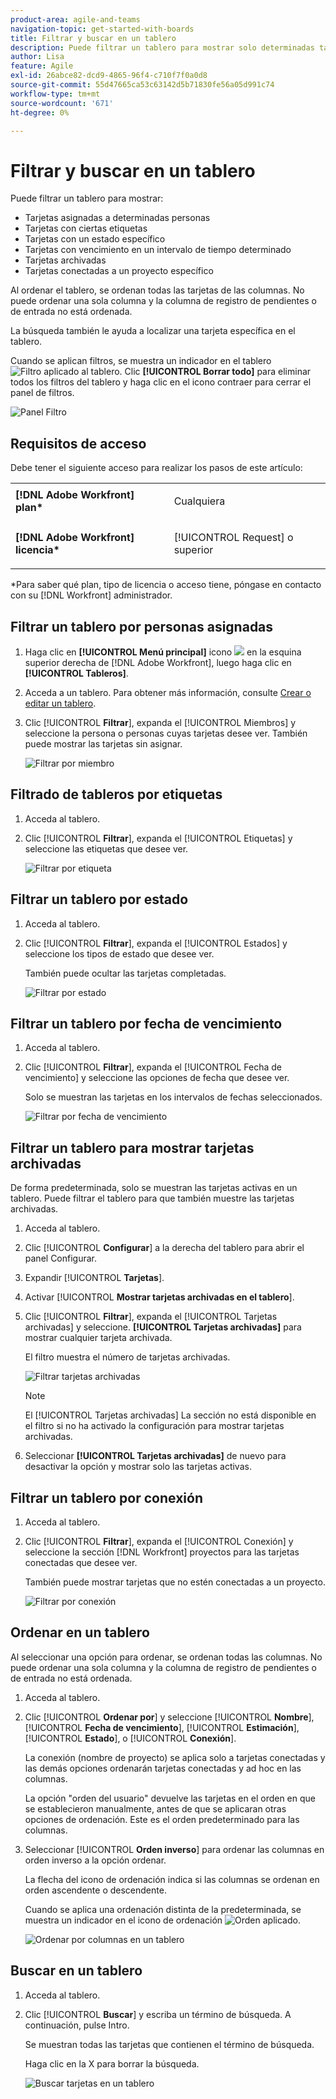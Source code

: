 ```yaml
---
product-area: agile-and-teams
navigation-topic: get-started-with-boards
title: Filtrar y buscar en un tablero
description: Puede filtrar un tablero para mostrar solo determinadas tarjetas.
author: Lisa
feature: Agile
exl-id: 26abce82-dcd9-4865-96f4-c710f7f0a0d8
source-git-commit: 55d47665ca53c63142d5b71830fe56a05d991c74
workflow-type: tm+mt
source-wordcount: '671'
ht-degree: 0%

---
```


# Filtrar y buscar en un tablero

Puede filtrar un tablero para mostrar:

* Tarjetas asignadas a determinadas personas
* Tarjetas con ciertas etiquetas
* Tarjetas con un estado específico
* Tarjetas con vencimiento en un intervalo de tiempo determinado
* Tarjetas archivadas
* Tarjetas conectadas a un proyecto específico

Al ordenar el tablero, se ordenan todas las tarjetas de las columnas. No puede ordenar una sola columna y la columna de registro de pendientes o de entrada no está ordenada.

La búsqueda también le ayuda a localizar una tarjeta específica en el tablero.

Cuando se aplican filtros, se muestra un indicador en el tablero ![Filtro aplicado al tablero](assets/boards-filterapplied-30x30.png). Clic **[!UICONTROL Borrar todo]** para eliminar todos los filtros del tablero y haga clic en el icono contraer para cerrar el panel de filtros.

![Panel Filtro](assets/boards-all-filters-collapsed-0823.png)

## Requisitos de acceso

Debe tener el siguiente acceso para realizar los pasos de este artículo:

<table style="table-layout:auto"> 
 <col> 
 <col> 
 <tbody> 
  <tr> 
   <td role="rowheader"><strong>[!DNL Adobe Workfront] plan*</strong></td> 
   <td> <p>Cualquiera</p> </td> 
  </tr> 
  <tr> 
   <td role="rowheader"><strong>[!DNL Adobe Workfront] licencia*</strong></td> 
   <td> <p>[!UICONTROL Request] o superior</p> </td> 
  </tr> 
 </tbody> 
</table>

&#42;Para saber qué plan, tipo de licencia o acceso tiene, póngase en contacto con su [!DNL Workfront] administrador.

## Filtrar un tablero por personas asignadas

1. Haga clic en **[!UICONTROL Menú principal]** icono ![](assets/main-menu-icon.png) en la esquina superior derecha de [!DNL Adobe Workfront], luego haga clic en **[!UICONTROL Tableros]**.
1. Acceda a un tablero. Para obtener más información, consulte [Crear o editar un tablero](../../agile/get-started-with-boards/create-edit-board.md).
1. Clic [!UICONTROL **Filtrar**], expanda el [!UICONTROL Miembros] y seleccione la persona o personas cuyas tarjetas desee ver. También puede mostrar las tarjetas sin asignar.

   ![Filtrar por miembro](assets/boards-filter-by-assignees-0822.png)

## Filtrado de tableros por etiquetas

1. Acceda al tablero.
1. Clic [!UICONTROL **Filtrar**], expanda el [!UICONTROL Etiquetas] y seleccione las etiquetas que desee ver.

   ![Filtrar por etiqueta](assets/boards-filter-by-tags-0822.png)

## Filtrar un tablero por estado

1. Acceda al tablero.
1. Clic [!UICONTROL **Filtrar**], expanda el [!UICONTROL Estados] y seleccione los tipos de estado que desee ver.

   También puede ocultar las tarjetas completadas.

   ![Filtrar por estado](assets/boards-filter-by-status-0822.png)

## Filtrar un tablero por fecha de vencimiento

1. Acceda al tablero.
1. Clic [!UICONTROL **Filtrar**], expanda el [!UICONTROL Fecha de vencimiento] y seleccione las opciones de fecha que desee ver.

   Solo se muestran las tarjetas en los intervalos de fechas seleccionados.

   ![Filtrar por fecha de vencimiento](assets/boards-filter-by-due-date-0822.png)

## Filtrar un tablero para mostrar tarjetas archivadas

De forma predeterminada, solo se muestran las tarjetas activas en un tablero. Puede filtrar el tablero para que también muestre las tarjetas archivadas.

1. Acceda al tablero.
1. Clic [!UICONTROL **Configurar**] a la derecha del tablero para abrir el panel Configurar.
1. Expandir [!UICONTROL **Tarjetas**].
1. Activar [!UICONTROL **Mostrar tarjetas archivadas en el tablero**].
1. Clic [!UICONTROL **Filtrar**], expanda el [!UICONTROL Tarjetas archivadas] y seleccione. **[!UICONTROL Tarjetas archivadas]** para mostrar cualquier tarjeta archivada.

   El filtro muestra el número de tarjetas archivadas.

   ![Filtrar tarjetas archivadas](assets/filter-by-archived-cards.png)

   >[!NOTE]
   >
   >El [!UICONTROL Tarjetas archivadas] La sección no está disponible en el filtro si no ha activado la configuración para mostrar tarjetas archivadas.

1. Seleccionar **[!UICONTROL Tarjetas archivadas]** de nuevo para desactivar la opción y mostrar solo las tarjetas activas.

## Filtrar un tablero por conexión

1. Acceda al tablero.
1. Clic [!UICONTROL **Filtrar**], expanda el [!UICONTROL Conexión] y seleccione la sección [!DNL Workfront] proyectos para las tarjetas conectadas que desee ver.

   También puede mostrar tarjetas que no estén conectadas a un proyecto.

   ![Filtrar por conexión](assets/boards-filter-by-connection.png)

## Ordenar en un tablero

Al seleccionar una opción para ordenar, se ordenan todas las columnas. No puede ordenar una sola columna y la columna de registro de pendientes o de entrada no está ordenada.

1. Acceda al tablero.
1. Clic [!UICONTROL **Ordenar por**] y seleccione [!UICONTROL **Nombre**], [!UICONTROL **Fecha de vencimiento**], [!UICONTROL **Estimación**], [!UICONTROL **Estado**], o [!UICONTROL **Conexión**].

   La conexión (nombre de proyecto) se aplica solo a tarjetas conectadas y las demás opciones ordenarán tarjetas conectadas y ad hoc en las columnas.

   La opción &quot;orden del usuario&quot; devuelve las tarjetas en el orden en que se establecieron manualmente, antes de que se aplicaran otras opciones de ordenación. Este es el orden predeterminado para las columnas.

1. Seleccionar [!UICONTROL **Orden inverso**] para ordenar las columnas en orden inverso a la opción ordenar.

   La flecha del icono de ordenación indica si las columnas se ordenan en orden ascendente o descendente.

   Cuando se aplica una ordenación distinta de la predeterminada, se muestra un indicador en el icono de ordenación ![Orden aplicado](assets/sort-applied-boards.png).

   ![Ordenar por columnas en un tablero](assets/sort-by-columns-in-board.png)

## Buscar en un tablero

1. Acceda al tablero.
1. Clic [!UICONTROL **Buscar**] y escriba un término de búsqueda. A continuación, pulse Intro.

   Se muestran todas las tarjetas que contienen el término de búsqueda.

   Haga clic en la X para borrar la búsqueda.

   ![Buscar tarjetas en un tablero](assets/boards-searchbox.png)
